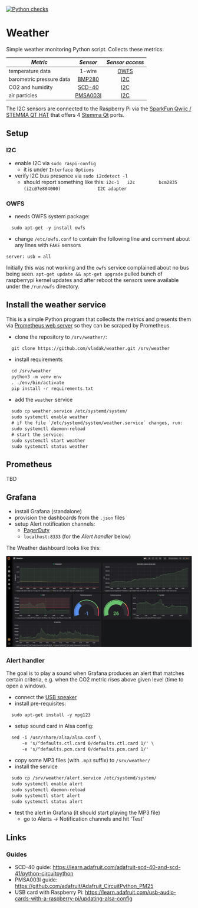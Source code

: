 [![Python checks](https://github.com/vladak/weather/actions/workflows/python-checks.yml/badge.svg)](https://github.com/vladak/weather/actions/workflows/python-checks.yml)

# Weather

Simple weather monitoring Python script. Collects these metrics:

| *Metric* | *Sensor* | *Sensor access* |
| ------------- |:-------------:| :-------------: |
| temperature data | 1-wire | [OWFS](https://www.owfs.org/) |
| barometric pressure data | [BMP280](https://www.adafruit.com/product/2651) | [I2C](https://en.wikipedia.org/wiki/I%C2%B2C) |
| CO2 and humidity | [SCD-40](https://www.adafruit.com/product/5187) | [I2C](https://en.wikipedia.org/wiki/I%C2%B2C) |
| air particles | [PMSA003I](https://www.adafruit.com/product/4632) | [I2C](https://en.wikipedia.org/wiki/I%C2%B2C) |

The I2C sensors are connected to the Raspberry Pi via the [SparkFun Qwiic / STEMMA QT HAT](https://www.adafruit.com/product/4688) that offers 4 [Stemma Qt](https://learn.adafruit.com/introducing-adafruit-stemma-qt/what-is-stemma-qt) ports.

## Setup

### I2C

- enable I2C via `sudo raspi-config`
  - it is under `Interface Options`
- verify I2C bus presence via `sudo i2cdetect -l`
  - should report something like this: `i2c-1	i2c       	bcm2835 (i2c@7e804000)          	I2C adapter`

### OWFS

- needs OWFS system package:
```
  sudo apt-get -y install owfs
```
- change `/etc/owfs.conf` to contain the following line and comment about any
  lines with `FAKE` sensors
```
server: usb = all
```

Initially this was not working and the `owfs` service complained about no bus
being seen. `apt-get update && apt-get upgrade` pulled bunch of raspberrypi
kernel updates and after reboot the sensors were available under the `/run/owfs`
directory.


## Install the weather service

This is a simple Python program that collects the metrics and presents them via 
[Prometheus web server](https://github.com/prometheus/client_python) so they
can be scraped by Prometheus.

- clone the repository to `/srv/weather/`:
```
  git clone https://github.com/vladak/weather.git /srv/weather
```
- install requirements
```
  cd /srv/weather
  python3 -m venv env
  . ./env/bin/activate
  pip install -r requirements.txt
```
- add the `weather` service
```
  sudo cp weather.service /etc/systemd/system/
  sudo systemctl enable weather
  # if the file `/etc/systemd/system/weather.service` changes, run:
  sudo systemctl daemon-reload
  # start the service:
  sudo systemctl start weather
  sudo systemctl status weather
```

## Prometheus

TBD

## Grafana

- install Grafana (standalone)
- provision the dashboards from the `.json` files
- setup Alert notification channels:
  - [PagerDuty](https://www.pagerduty.com/)
  - `localhost:8333` (for the _Alert handler_ below)

The Weather dashboard looks like this:

![Weather dashboard](/img/grafana-weather.jpg)

### Alert handler

The goal is to play a sound when Grafana produces an alert that matches certain criteria,
e.g. when the CO2 metric rises above given level (time to open a window).

- connect the [USB speaker](https://www.adafruit.com/product/3369)
- install pre-requisites:
```
  sudo apt-get install -y mpg123
```
- setup sound card in Alsa config:
```
  sed -i /usr/share/alsa/alsa.conf \
      -e 's/^defaults.ctl.card 0/defaults.ctl.card 1/' \
      -e 's/^defaults.pcm.card 0/defaults.pcm.card 1/'
```
- copy some MP3 files (with `.mp3` suffix) to `/srv/weather/`
- install the service
```
  sudo cp /srv/weather/alert.service /etc/systemd/system/
  sudo systemctl enable alert
  sudo systemctl daemon-reload
  sudo systemctl start alert
  sudo systemctl status alert
```
- test the alert in Grafana (it should start playing the MP3 file)
  - go to Alerts -> Notification channels and hit 'Test'

## Links

### Guides

- SCD-40 guide: https://learn.adafruit.com/adafruit-scd-40-and-scd-41/python-circuitpython
- PMSA003I guide: https://github.com/adafruit/Adafruit_CircuitPython_PM25
- USB card with Raspberry Pi: https://learn.adafruit.com/usb-audio-cards-with-a-raspberry-pi/updating-alsa-config
